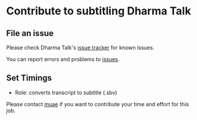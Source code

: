 # Contribute to subtitling Dharma Talk

## File an issue

Please check Dharma Talk's [issue tracker](https://github.com/jungtosociety/dharma-qna/issues) for known issues.  

You can report errors and problems to [issues](https://github.com/jungtosociety/dharma-qna/issues).

## Set Timings

* Role: converts transcript to subtitle (.sbv)

Please contact [muae](mailto:muae.jungto@gmail.com) if you want to contribute your time and effort for this job.
